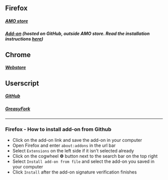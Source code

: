 ## Firefox

##### [AMO store](https://addons.mozilla.org/firefox/addon/particle-iridium/)  
##### [Add-on](https://github.com/ParticleCore/Iridium/raw/master/dist/Iridium.xpi) (hosted on GitHub, outside AMO store. Read the installation instructions [here](#install_addon))

## Chrome

##### [Webstore](https://chrome.google.com/webstore/detail/iridium/gbjmgndncjkjfcnpfhgidhbgokofegbl)  

## Userscript

##### [GitHub](https://github.com/ParticleCore/Iridium/raw/master/src/Userscript/Iridium.user.js) 
##### [GreasyFork](https://greasyfork.org/en/scripts/37902-iridium) 

---
### <a name="install_addon">Firefox - How to install add-on from Github
 - Click on the add-on link and save the add-on in your computer
 - Open Firefox and enter `about:addons` in the url bar
 - Select `Extensions` on the left side if it isn't selected already  
 - Click on the cogwheel **⚙** button next to the search bar on the top right
 - Select `Install add-on from file` and select the add-on you saved in your computer
 - Click `Install` after the add-on signature verification finishes 